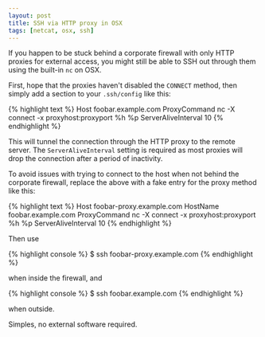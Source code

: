 ```yaml
---
layout: post
title: SSH via HTTP proxy in OSX
tags: [netcat, osx, ssh]
---
```


If you happen to be stuck behind a corporate firewall with only HTTP proxies
for external access, you might still be able to SSH out through them using the
built-in `nc` on OSX.

First, hope that the proxies haven't disabled the `CONNECT` method, then simply
add a section to your `.ssh/config` like this:

{% highlight text %}
Host foobar.example.com
    ProxyCommand          nc -X connect -x proxyhost:proxyport %h %p
    ServerAliveInterval   10
{% endhighlight %}

This will tunnel the connection through the HTTP proxy to the remote server.
The `ServerAliveInterval` setting is required as most proxies will drop the
connection after a period of inactivity.

To avoid issues with trying to connect to the host when not behind the
corporate firewall, replace the above with a fake entry for the proxy method
like this:

{% highlight text %}
Host foobar-proxy.example.com
    HostName              foobar.example.com
    ProxyCommand          nc -X connect -x proxyhost:proxyport %h %p
    ServerAliveInterval   10
{% endhighlight %}

Then use

{% highlight console %}
$ ssh foobar-proxy.example.com
{% endhighlight %}

when inside the firewall, and

{% highlight console %}
$ ssh foobar.example.com
{% endhighlight %}

when outside.

Simples, no external software required.
